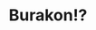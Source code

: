 --- 
title: "Burakon!?"
publishdate: "2019-8-19T16:48:46+02:00"
src: "https://365manga.net/manga/burakon"
image: "https://data.365manga.net/images/thumbnails/6475-burakon.jpg"
description: "A series of unrelated short stories about sisters with brother complexes or vice versa"
---